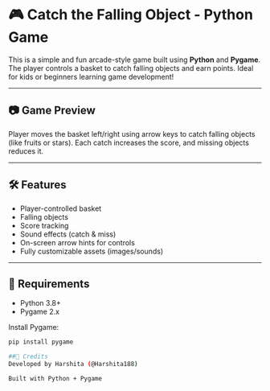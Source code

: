 # 🎮 Catch the Falling Object - Python Game

This is a simple and fun arcade-style game built using **Python** and **Pygame**. The player controls a basket to catch falling objects and earn points. Ideal for kids or beginners learning game development!

---

## 📷 Game Preview

Player moves the basket left/right using arrow keys to catch falling objects (like fruits or stars). Each catch increases the score, and missing objects reduces it.

---

## 🛠️ Features

- Player-controlled basket
- Falling objects
- Score tracking
- Sound effects (catch & miss)
- On-screen arrow hints for controls
- Fully customizable assets (images/sounds)

---

## 🧰 Requirements

- Python 3.8+
- Pygame 2.x

Install Pygame:

```bash
pip install pygame

##🙌 Credits
Developed by Harshita (@Harshita188)

Built with Python + Pygame
